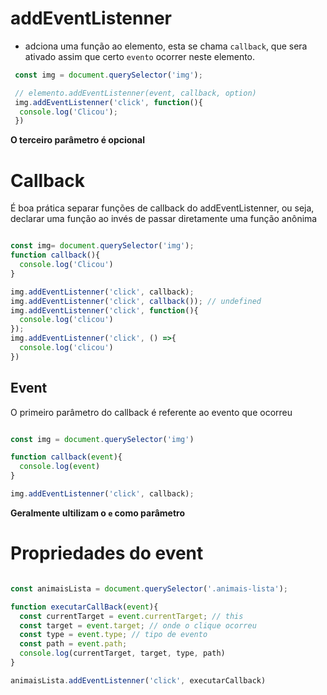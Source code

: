 # addEventListenner

* adciona uma função ao elemento, esta se chama `callback`, 
que sera ativado assim que certo `evento` ocorrer neste elemento.

````js
 const img = document.querySelector('img');

 // elemento.addEventListenner(event, callback, option)
 img.addEventListenner('click', function(){
  console.log('Clicou');
 })
````

**O terceiro parâmetro é opcional**


# Callback

É boa prática separar funções de callback do addEventListenner, ou seja, declarar uma função ao invés de passar diretamente uma função anônima

````js

const img= document.querySelector('img');
function callback(){
  console.log('Clicou')
}

img.addEventListenner('click', callback); 
img.addEventListenner('click', callback()); // undefined
img.addEventListenner('click', function(){
  console.log('clicou')
});
img.addEventListenner('click', () =>{
  console.log('clicou')
})
````

## Event

O primeiro parâmetro do callback é referente ao evento que ocorreu

````js

const img = document.querySelector('img')

function callback(event){
  console.log(event)
}

img.addEventListenner('click', callback);
````
**Geralmente ultilizam o `e` como parâmetro**

# Propriedades do event

````js

const animaisLista = document.querySelector('.animais-lista');

function executarCallBack(event){
  const currentTarget = event.currentTarget; // this
  const target = event.target; // onde o clique ocorreu
  const type = event.type; // tipo de evento
  const path = event.path;
  console.log(currentTarget, target, type, path)
}

animaisLista.addEventListenner('click', executarCallback)

````